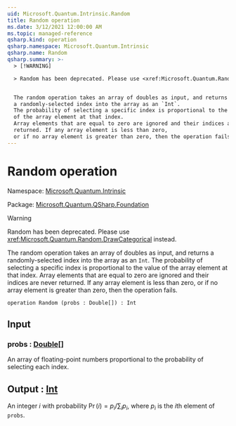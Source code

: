 ```yaml
---
uid: Microsoft.Quantum.Intrinsic.Random
title: Random operation
ms.date: 3/12/2021 12:00:00 AM
ms.topic: managed-reference
qsharp.kind: operation
qsharp.namespace: Microsoft.Quantum.Intrinsic
qsharp.name: Random
qsharp.summary: >-
  > [!WARNING]

  > Random has been deprecated. Please use <xref:Microsoft.Quantum.Random.DrawCategorical> instead.


  The random operation takes an array of doubles as input, and returns
  a randomly-selected index into the array as an `Int`.
  The probability of selecting a specific index is proportional to the value
  of the array element at that index.
  Array elements that are equal to zero are ignored and their indices are never
  returned. If any array element is less than zero,
  or if no array element is greater than zero, then the operation fails.
---
```


# Random operation

Namespace: [Microsoft.Quantum.Intrinsic](xref:Microsoft.Quantum.Intrinsic)

Package: [Microsoft.Quantum.QSharp.Foundation](https://nuget.org/packages/Microsoft.Quantum.QSharp.Foundation)


> [!WARNING]
> Random has been deprecated. Please use <xref:Microsoft.Quantum.Random.DrawCategorical> instead.

The random operation takes an array of doubles as input, and returnsa randomly-selected index into the array as an `Int`.The probability of selecting a specific index is proportional to the valueof the array element at that index.Array elements that are equal to zero are ignored and their indices are neverreturned. If any array element is less than zero,or if no array element is greater than zero, then the operation fails.

```qsharp
operation Random (probs : Double[]) : Int
```


## Input

### probs : [Double](xref:microsoft.quantum.lang-ref.double)[]

An array of floating-point numbers proportional to the probability ofselecting each index.



## Output : [Int](xref:microsoft.quantum.lang-ref.int)

An integer $i$ with probability $\Pr(i) = p_i / \sum_i p_i$, where $p_i$is the $i$th element of `probs`.